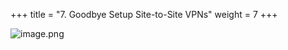 +++
title = "7. Goodbye Setup Site-to-Site VPNs"
weight = 7
+++


![image.png](/images/008-viii-clean-it-up/39-973698-image.png)


